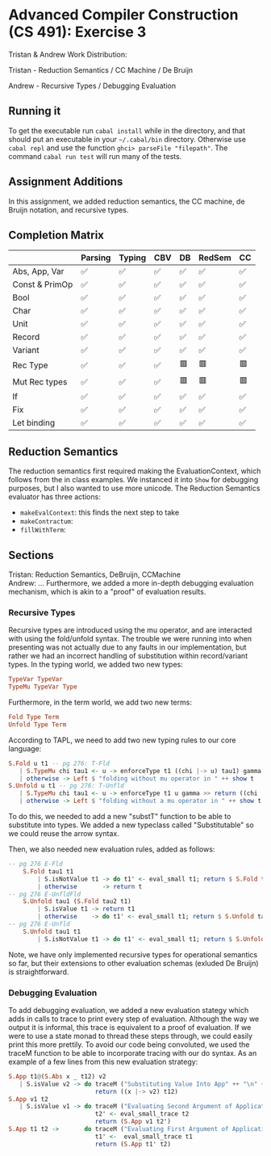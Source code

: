Advanced Compiler Construction (CS 491): Exercise 3
===================================================

Tristan & Andrew
Work Distribution:

Tristan - Reduction Semantics / CC Machine / De Bruijn

Andrew - Recursive Types / Debugging Evaluation

Running it
----------
To get the executable run `cabal install` while in the directory, and that should put an executable in your `~/.cabal/bin` directory. Otherwise use `cabal repl` and use the function `ghci> parseFile "filepath"`. The command `cabal run test` will run many of the tests. 

Assignment Additions
--------------------

In this assignment, we added reduction semantics, the CC machine, de Bruijn notation, and recursive types.

Completion Matrix
-----------------
| | Parsing | Typing | CBV | DB | RedSem | CC | 
|-|---------|--------|-----|----------|---------|----|
| Abs, App, Var    |✅|✅|✅|✅|✅|✅|
| Const & PrimOp   |✅|✅|✅|✅|✅|✅|
| Bool             |✅|✅|✅|✅|✅|✅|
| Char             |✅|✅|✅|✅|✅|✅|
| Unit             |✅|✅|✅|✅|✅|✅|
| Record           |✅|✅|✅|✅|✅|✅|
| Variant          |✅|✅|✅|✅|✅|✅|
| Rec Type         |✅|✅|✅|🟥|🟥|🟥|
| Mut Rec types    |✅|✅|✅|🟥|🟥|🟥|
| If               |✅|✅|✅|✅|✅|✅|
| Fix              |✅|✅|✅|✅|✅|✅|
| Let binding      |✅|✅|✅|✅|✅|✅|


Reduction Semantics
-------------------
The reduction semantics first required making the EvaluationContext, which follows from the in class examples. We instanced it into `Show` for debugging purposes, but I also wanted to use more unicode. The Reduction Semantics evaluator has three actions:

- `makeEvalContext`: this finds the next step to take
- `makeContractum`: 
- `fillWithTerm`: 


Sections
--------
Tristan: Reduction Semantics, DeBruijn, CCMachine  
Andrew: ... Furthermore, we added a more in-depth debugging evaluation mechanism, which is akin to a "proof" of evaluation results.

### Recursive Types

Recursive types are introduced using the mu operator, and are interacted with using the fold/unfold syntax. The trouble we were running into when presenting was not actually due to any faults in our implementation, but rather we had an incorrect handling of substitution within record/variant types. In the typing world, we added two new types:

```Haskell
TypeVar TypeVar
TypeMu TypeVar Type
```

Furthermore, in the term world, we add two new terms:

```Haskell
Fold Type Term
Unfold Type Term
```

According to TAPL, we need to add two new typing rules to our core language:

```Haskell
S.Fold u t1 -- pg 276: T-Fld
   | S.TypeMu chi tau1 <- u -> enforceType t1 ((chi |-> u) tau1) gamma >> return u
   | otherwise -> Left $ "folding without mu operator in " ++ show t
S.Unfold u t1 -- pg 276: T-Unfld
   | S.TypeMu chi tau1 <- u -> enforceType t1 u gamma >> return ((chi |-> u) tau1)
   | otherwise -> Left $ "folding without a mu operator in " ++ show t
```

To do this, we needed to add a new "substT" function to be able to substitute into types. We added a new typeclass called "Substitutable" so we could reuse the arrow syntax.

Then, we also needed new evaluation rules, added as follows:

```Haskell
-- pg 276 E-Fld
    S.Fold tau1 t1 
        | S.isNotValue t1 -> do t1' <- eval_small t1; return $ S.Fold tau1 t1'
        | otherwise       -> return t
-- pg 276 E-UnfldFld
    S.Unfold tau1 (S.Fold tau2 t1)
        | S.isValue t1 -> return t1
        | otherwise    -> do t1' <- eval_small t1; return $ S.Unfold tau1 (S.Fold tau2 t1')
-- pg 276 E-Unfld
    S.Unfold tau1 t1
        | S.isNotValue t1 -> do t1' <- eval_small t1; return $ S.Unfold tau1 t1'
```

Note, we have only implemented recursive types for operational semantics so far, but their extensions to other evaluation schemas (exluded De Bruijn) is straightforward.

### Debugging Evaluation
To add debugging evaluation, we added a new evaluation stategy which adds in calls to trace to print every step of evaluation. Although the way we output it is informal, this trace is equivalent to a proof of evaluation. If we were to use a state monad to thread these steps through, we could easily print this more prettily. To avoid our code being convoluted, we used the traceM function to be able to incorporate tracing with our do syntax. As an example of a few lines from this new evaluation strategy:

```Haskell
S.App t1@(S.Abs x _ t12) v2 
   | S.isValue v2 -> do traceM ("Substituting Value Into App" ++ "\n" ++ (show t) ++ "\n\n\n") 
                        return ((x |-> v2) t12)
S.App v1 t2 
   | S.isValue v1 -> do traceM ("Evaluating Second Argument of Application" ++ "\n" ++ (show t) ++ "\n\n\n")
                        t2' <- eval_small_trace t2 
                        return (S.App v1 t2')
S.App t1 t2 ->       do traceM ("Evaluating First Argument of Application" ++ "\n" ++ (show t) ++ "\n\n\n")
                        t1' <-  eval_small_trace t1
                        return (S.App t1' t2)
```
